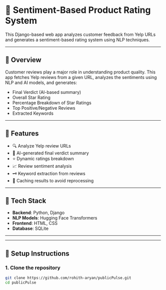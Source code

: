 # 🧠 Sentiment-Based Product Rating System

This Django-based web app analyzes customer feedback from Yelp URLs and generates a sentiment-based rating system using NLP techniques.

---

## 📌 Overview

Customer reviews play a major role in understanding product quality. This app fetches Yelp reviews from a given URL, analyzes the sentiments using NLP and AI models, and generates:

- Final Verdict (AI-based summary)
- Overall Star Rating
- Percentage Breakdown of Star Ratings
- Top Positive/Negative Reviews
- Extracted Keywords

---

## 🧰 Features

- 🔍 Analyze Yelp review URLs
- 🧠 AI-generated final verdict summary
- ⭐ Dynamic ratings breakdown
- 📈 Review sentiment analysis
- 🗝️ Keyword extraction from reviews
- 💾 Caching results to avoid reprocessing

---

## 🧱 Tech Stack

- **Backend**: Python, Django
- **NLP Models**: Hugging Face Transformers
- **Frontend**: HTML, CSS 
- **Database**: SQLite 

---


---

## 🚀 Setup Instructions

### 1. Clone the repository

```bash
git clone https://github.com/rohith-aryan/publicPulse.git
cd publicPulse

